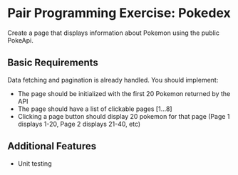 # Pair Programming Exercise: Pokedex

Create a page that displays information about Pokemon using the public PokeApi.

## Basic Requirements
Data fetching and pagination is already handled. You should implement:

* The page should be initialized with the first 20 Pokemon returned by the API
* The page should have a list of clickable pages [1...8]
* Clicking a page button should display 20 pokemon for that page (Page 1 displays 1-20, Page 2 displays 21-40, etc)

## Additional Features
* Unit testing